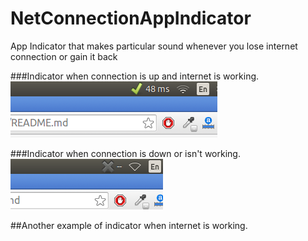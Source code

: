 # NetConnectionAppIndicator
App Indicator that makes particular sound whenever you lose internet connection or gain it back

###Indicator when connection is up and internet is working.
![internet working](screenshots/connection_active.png)

###Indicator when connection is down or isn't working.
![internet not working](screenshots/connection_inactive.png)

##Another example of indicator when internet is working.
